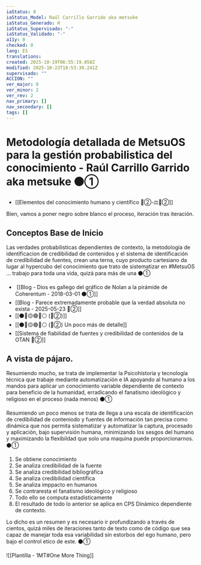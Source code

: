 ```yaml
---
iaStatus: 8
iaStatus_Model: Raúl Carrillo Garrido aka metsuke
iaStatus_Generado: H
iaStatus_Supervisado: "-"
iaStatus_Validado: "-"
a11y: 0
checked: 0
lang: ES
translations:
created: 2025-10-19T06:55:19.058Z
modified: 2025-10-23T18:53:30.241Z
supervisado: ""
ACCION: ""
ver_major: 0
ver_minor: 2
ver_rev: 2
nav_primary: []
nav_secondary: []
tags: []
---
```

# Metodología detallada de MetsuOS para la gestión probabilistica del conocimiento - Raúl Carrillo Garrido aka metsuke  ⚫①

* [[Elementos del conocimiento humano y científico 🔴②-⚖️🔴②]]

Bien, vamos a poner negro sobre blanco el proceso, iteración tras iteración.

## Conceptos Base de Inicio

Las verdades probabilisticas dependientes de contexto, la metodología de identificacion de credibilidad de contenidos y el sistema de identificación de credibilidad de fuentes, crean una terna, cuyo producto cartesiano da lugar al hypercubo del conocimiento que trato de sistematizar en #MetsuOS ... trabajo para toda una vida, quizá para más de una  ⚫①

*   [[Blog - Dios es gallego del gráfico de Nolan a la pirámide de Coherentum - 2018-03-01  ⚫①]]
* [[Blog - Parece extremadamente probable que la verdad absoluta no exista - 2025-05-23 🔴②]]
* [[⚫🔴🟡🟢🔵⚪ (🔴②)]]
* [[⚫🔴🟡🟢🔵⚪ (🔴②) Un poco más de detalle]]
* [[Sistema de fiabilidad de fuentes y credibilidad de contenidos de la OTAN 🔴②]]

## A vista de pájaro.

Resumiendo mucho, se trata de implementar la Psicohistoria y tecnología técnica que trabaje mediante automatización e IA apoyando al humano a los mandos para aplicar un conocimiento variable dependiente de contexto para beneficio de la humanidad, erradicando el fanatismo ideológico y religioso en el proceso (nada menos)  ⚫①

Resumiendo un poco menos se trata de llega a una escala de identificación de credibilidad de conteniodo y fuentes de información tan precisa como dinámica que nos permita sistematizar y automatizar la captura, procesado y aplicación, bajo supervisión humana, minimizando los sesgos del humano y maximizando la flexibildad que solo una maquina puede proporcionarnos.  ⚫①

1. Se obtiene conocimiento
2. Se analiza credibilidad de la fuente
3. Se analiza credibilidad bibliográfica
4. Se analiza credibilidad científica
5. Se analiza imppacto en humanos
6. Se contraresta el fanatismo ideológico y religioso
7. Todo ello se computa estadisticamente
8. El resultado de todo lo anterior se aplica en CPS Dinámico dependiente de contexto.

Lo dicho es un resumen y es necesario ir profundizando a través de cientos, quizá miles de iteraciones tanto de texto como de código que sea capaz de manejar toda esa variabilidad sin estorbos del ego humano, pero bajo el control etico de este.  ⚫①

![[Plantilla - 1MT#One More Thing]]